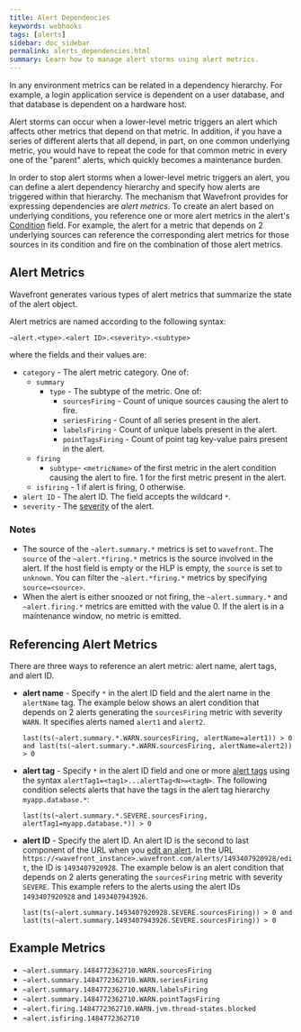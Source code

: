 ```yaml
---
title: Alert Dependencies
keywords: webhooks
tags: [alerts]
sidebar: doc_sidebar
permalink: alerts_dependencies.html
summary: Learn how to manage alert storms using alert metrics.
---
```


In any environment metrics can be related in a dependency hierarchy. For example, a login application service is dependent on a user database, and that database is dependent on a hardware host. 

Alert storms can occur when a lower-level metric triggers an alert which affects other metrics that depend on that metric. In addition, if you have a series of different alerts that all depend, in part, on one common underlying metric, you would have to repeat the code for that common metric in every one of the "parent" alerts, which quickly becomes a maintenance burden.

In order to stop alert storms when a lower-level metric triggers an alert, you can define a alert dependency hierarchy and specify how alerts are triggered within that hierarchy. The mechanism that Wavefront provides for expressing dependencies are _alert metrics_. To create an alert based on underlying conditions, you reference one or more alert metrics in the alert's [Condition](alerts_managing.html#alert-properties) field. For example, the alert for a metric that depends on 2 underlying sources can reference the corresponding alert metrics for those sources in its condition and fire on the combination of those alert metrics.

## Alert Metrics

Wavefront generates various types of alert metrics that summarize the state of the alert object.

Alert metrics are named according to the following syntax:

```
~alert.<type>.<alert ID>.<severity>.<subtype>
```

where the fields and their values are:

- `category` - The alert metric category. One of: 
  - `summary`
    - `type` - The subtype of the metric. One of:
      - `sourcesFiring` - Count of unique sources causing the alert to fire.
      - `seriesFiring` - Count of all series present in the alert.
      - `labelsFiring` - Count of unique labels present in the alert.
      - `pointTagsFiring` - Count of point tag key-value pairs present in the alert.
  - `firing`
    - `subtype`- `<metricName>` of the first metric in the alert condition causing the alert to fire. 1 for the first metric present in the alert.
  - `isfiring` - 1 if alert is firing, 0 otherwise.
- `alert ID` - The alert ID. The field accepts the wildcard `*`.
- `severity` - The [severity](alerts_managing.html#alert-properties) of the alert.


### Notes

- The source of the `~alert.summary.*` metrics is set to `wavefront`. The `source` of the `~alert.*firing.*` metrics is the source involved in the alert. If the host field is empty or the HLP is empty, the `source` is set to `unknown`. You can filter the `~alert.*firing.*` metrics by specifying `source=<source>`. 
- When the alert is either snoozed or not firing, the `~alert.summary.*` and `~alert.firing.*` metrics are emitted with the value 0. If the alert is in a maintenance window, no metric is emitted.


## Referencing Alert Metrics

There are three ways to reference an alert metric: alert name, alert tags, and alert ID.

- **alert name** - Specify `*` in the alert ID field and the alert name in the `alertName` tag. The example below shows an alert condition that depends on 2 alerts generating the `sourcesFiring` metric with severity `WARN`.  It specifies alerts named `alert1` and `alert2`.

  ```
  last(ts(~alert.summary.*.WARN.sourcesFiring, alertName=alert1)) > 0 and last(ts(~alert.summary.*.WARN.sourcesFiring, alertName=alert2)) > 0
  ```

- **alert tag** - Specify  `*` in the alert ID field and one or more [alert tags](tags_overview.html) using the syntax `alertTag1=<tag1>...alertTag<N>=<tagN>`. The following condition selects alerts that have the tags in the alert tag hierarchy `myapp.database.*`: 

  ```
  last(ts(~alert.summary.*.SEVERE.sourcesFiring, alertTag1=myapp.database.*)) > 0
  ```

- **alert ID** - Specify the alert ID. An alert ID is the second to last component of the URL when you [edit an alert](alerts_managing.html#editing-an-alert). In the URL `https://<wavefront_instance>.wavefront.com/alerts/1493407920928/edit`, the ID is `1493407920928`. The example below is an alert condition that depends on 2 alerts generating the `sourcesFiring` metric with severity `SEVERE`. This example refers to the alerts using the alert IDs `1493407920928` and `1493407943926`. 

  ```
  last(ts(~alert.summary.1493407920928.SEVERE.sourcesFiring)) > 0 and last(ts(~alert.summary.1493407943926.SEVERE.sourcesFiring)) > 0
  ```

## Example Metrics

- `~alert.summary.1484772362710.WARN.sourcesFiring`
- `~alert.summary.1484772362710.WARN.seriesFiring`
- `~alert.summary.1484772362710.WARN.labelsFiring`
- `~alert.summary.1484772362710.WARN.pointTagsFiring`
- `~alert.firing.1484772362710.WARN.jvm.thread-states.blocked`
- `~alert.isfiring.1484772362710`








